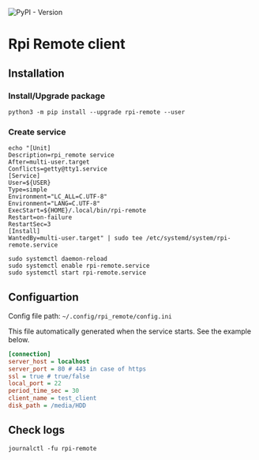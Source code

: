 ![PyPI - Version](https://img.shields.io/pypi/v/rpi-remote?style=for-the-badge&logo=python&logoColor=yellow&link=https%3A%2F%2Fpypi.org%2Fproject%2Frpi-remote%2F)

# Rpi Remote client

## Installation

### Install/Upgrade package
``` shell
python3 -m pip install --upgrade rpi-remote --user
```

### Create service
``` shell
echo "[Unit]
Description=rpi_remote service
After=multi-user.target
Conflicts=getty@tty1.service
[Service]
User=${USER}
Type=simple
Environment="LC_ALL=C.UTF-8"
Environment="LANG=C.UTF-8"
ExecStart=${HOME}/.local/bin/rpi-remote
Restart=on-failure
RestartSec=3
[Install]
WantedBy=multi-user.target" | sudo tee /etc/systemd/system/rpi-remote.service
```
``` shell
sudo systemctl daemon-reload
sudo systemctl enable rpi-remote.service
sudo systemctl start rpi-remote.service
```

## Configuartion
Config file path: ```~/.config/rpi_remote/config.ini```

This file automatically generated when the service starts. See the example below.
``` ini
[connection]
server_host = localhost
server_port = 80 # 443 in case of https
ssl = true # true/false
local_port = 22
period_time_sec = 30
client_name = test_client
disk_path = /media/HDD
```

## Check logs
``` shell
journalctl -fu rpi-remote
```
